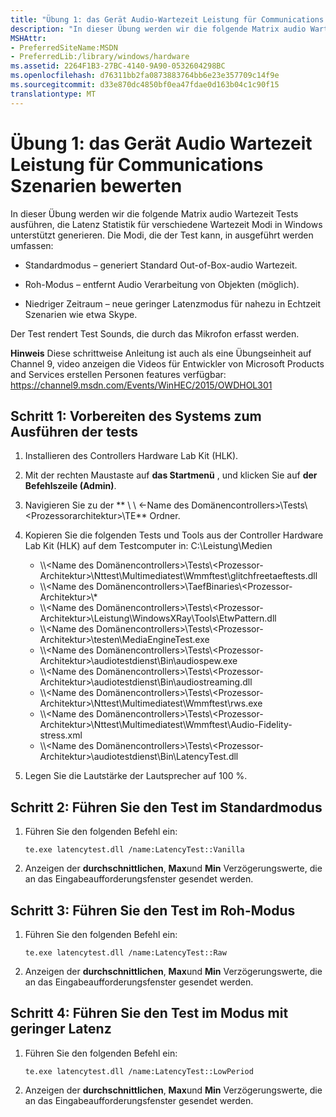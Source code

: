 ```yaml
---
title: "Übung 1: das Gerät Audio-Wartezeit Leistung für Communications Szenarien bewerten"
description: "In dieser Übung werden wir die folgende Matrix audio Wartezeit Tests ausführen, die Latenz Statistik für verschiedene Wartezeit Modi unterstützt im Windows generieren."
MSHAttr:
- PreferredSiteName:MSDN
- PreferredLib:/library/windows/hardware
ms.assetid: 2264F1B3-27BC-4140-9A90-0532604298BC
ms.openlocfilehash: d76311bb2fa0873883764bb6e23e357709c14f9e
ms.sourcegitcommit: d33e870dc4850bf0ea47fdae0d163b04c1c90f15
translationtype: MT
---
```

# <a name="exercise-1---assess-the-devices-audio-latency-performance-for-communications-scenarios"></a>Übung 1: das Gerät Audio Wartezeit Leistung für Communications Szenarien bewerten


In dieser Übung werden wir die folgende Matrix audio Wartezeit Tests ausführen, die Latenz Statistik für verschiedene Wartezeit Modi in Windows unterstützt generieren. Die Modi, die der Test kann, in ausgeführt werden umfassen:

-   Standardmodus – generiert Standard Out-of-Box-audio Wartezeit.

-   Roh-Modus – entfernt Audio Verarbeitung von Objekten (möglich).

-   Niedriger Zeitraum – neue geringer Latenzmodus für nahezu in Echtzeit Szenarien wie etwa Skype.

Der Test rendert Test Sounds, die durch das Mikrofon erfasst werden.

**Hinweis**  Diese schrittweise Anleitung ist auch als eine Übungseinheit auf Channel 9, video anzeigen die Videos für Entwickler von Microsoft Products and Services erstellen Personen features verfügbar: <https://channel9.msdn.com/Events/WinHEC/2015/OWDHOL301>

 

## <a name="step-1-prepare-the-system-to-run-the-tests"></a>Schritt 1: Vorbereiten des Systems zum Ausführen der tests


1.  Installieren des Controllers Hardware Lab Kit (HLK).

2.  Mit der rechten Maustaste auf **das Startmenü** , und klicken Sie auf **der Befehlszeile (Admin)**.

3.  Navigieren Sie zu der ** \\ \\ &lt;-Name des Domänencontrollers&gt;\\Tests\\&lt;Prozessorarchitektur&gt;\\TE** Ordner.

4.  Kopieren Sie die folgenden Tests und Tools aus der Controller Hardware Lab Kit (HLK) auf dem Testcomputer in: C:\\Leistung\\Medien
    -   \\\\&lt;Name des Domänencontrollers&gt;\\Tests\\&lt;Prozessor-Architektur&gt;\\Nttest\\Multimediatest\\Wmmftest\\glitchfreetaeftests.dll
    -   \\\\&lt;Name des Domänencontrollers&gt;\\TaefBinaries\\&lt;Prozessor-Architektur&gt;\\\*
    -   \\\\&lt;Name des Domänencontrollers&gt;\\Tests\\&lt;Prozessor-Architektur&gt;\\Leistung\\WindowsXRay\\Tools\\EtwPattern.dll
    -   \\\\&lt;Name des Domänencontrollers&gt;\\Tests\\&lt;Prozessor-Architektur&gt;\\testen\\MediaEngineTest.exe
    -   \\\\&lt;Name des Domänencontrollers&gt;\\Tests\\&lt;Prozessor-Architektur&gt;\\audiotestdienst\\Bin\\audiospew.exe
    -   \\\\&lt;Name des Domänencontrollers&gt;\\Tests\\&lt;Prozessor-Architektur&gt;\\audiotestdienst\\Bin\\audiostreaming.dll
    -   \\\\&lt;Name des Domänencontrollers&gt;\\Tests\\&lt;Prozessor-Architektur&gt;\\Nttest\\Multimediatest\\Wmmftest\\rws.exe
    -   \\\\&lt;Name des Domänencontrollers&gt;\\Tests\\&lt;Prozessor-Architektur&gt;\\Nttest\\Multimediatest\\Wmmftest\\Audio-Fidelity-stress.xml
    -   \\\\&lt;Name des Domänencontrollers&gt;\\Tests\\&lt;Prozessor-Architektur&gt;\\audiotestdienst\\Bin\\LatencyTest.dll

5.  Legen Sie die Lautstärke der Lautsprecher auf 100 %.

## <a name="step-2-run-the-test-in-default-mode"></a>Schritt 2: Führen Sie den Test im Standardmodus


1.  Führen Sie den folgenden Befehl ein:

    ``` syntax
    te.exe latencytest.dll /name:LatencyTest::Vanilla
    ```

2.  Anzeigen der **durchschnittlichen**, **Max**und **Min** Verzögerungswerte, die an das Eingabeaufforderungsfenster gesendet werden.

## <a name="step-3-run-the-test-in-raw-mode"></a>Schritt 3: Führen Sie den Test im Roh-Modus


1.  Führen Sie den folgenden Befehl ein:

    ``` syntax
    te.exe latencytest.dll /name:LatencyTest::Raw
    ```

2.  Anzeigen der **durchschnittlichen**, **Max**und **Min** Verzögerungswerte, die an das Eingabeaufforderungsfenster gesendet werden.

## <a name="step-4-run-the-test-in-low-latency-mode"></a>Schritt 4: Führen Sie den Test im Modus mit geringer Latenz


1.  Führen Sie den folgenden Befehl ein:

    ``` syntax
    te.exe latencytest.dll /name:LatencyTest::LowPeriod
    ```

2.  Anzeigen der **durchschnittlichen**, **Max**und **Min** Verzögerungswerte, die an das Eingabeaufforderungsfenster gesendet werden.

 

 






